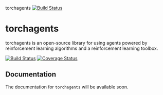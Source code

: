 torchagents
[![Build Status](https://travis-ci.org/michaelmunje/torchagents.svg?branch=master)](https://travis-ci.org/michaelmunje/torchagents)

torchagents
======

torchagents is an open-source library for using agents powered by reinforcement learning algorithms and a reinforcement learning toolbox.

[![Build Status](https://travis-ci.org/michaelmunje/torchagents.svg?branch=master)](https://travis-ci.org/michaelmunje/torchagents)
[![Coverage Status](https://coveralls.io/repos/github/michaelmunje/torchagents/badge.svg?branch=master)](https://coveralls.io/github/michaelmunje/torchagents?branch=master)

Documentation
-------------

The documentation for ``torchagents`` will be available soon.
